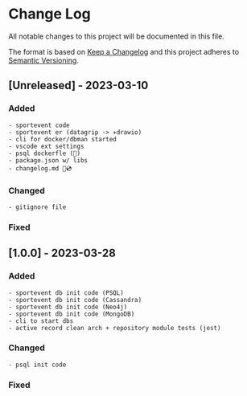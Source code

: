 # Change Log
All notable changes to this project will be documented in this file.
 
The format is based on [Keep a Changelog](http://keepachangelog.com/)
and this project adheres to [Semantic Versioning](http://semver.org/).

## [Unreleased] - 2023-03-10

### Added
    - sportevent code
    - sportevent er (datagrip -> ✈️drawio)
    - cli for docker/dbman started
    - vscode ext settings
    - psql dockerfle (🤩)
    - package.json w/ libs
    - changelog.md 🎤💿

### Changed
    - gitignore file

### Fixed


## [1.0.0] - 2023-03-28

### Added
    - sportevent db init code (PSQL)
    - sportevent db init code (Cassandra)
    - sportevent db init code (Neo4j)
    - sportevent db init code (MongoDB)
    - cli to start dbs
    - active record clean arch + repository module tests (jest)

### Changed
    - psql init code

### Fixed